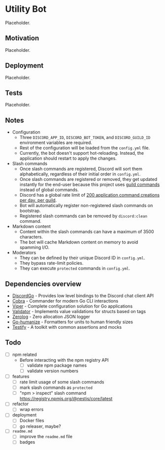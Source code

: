 # Utility Bot

Placeholder.

## Motivation

Placeholder.

## Deployment

Placeholder.

## Tests

Placeholder.

## Notes

- Configuration
  - Three `DISCORD_APP_ID`, `DISCORD_BOT_TOKEN`, and `DISCORD_GUILD_ID` environment variables are required.
  - Rest of the configuration will be loaded from the `config.yml` file.
  - Currently, the bot doesn't support hot-reloading. Instead, the application should restart to apply the changes.
- Slash commands
  - Once slash commands are registered, Discord will sort them alphabetically, regardless of their initial order in `config.yml`.
  - Once slash commands are registered or removed, they get updated instantly for the end-user because this project uses [guild commands](https://discord.com/developers/docs/interactions/application-commands#registering-a-command) instead of global commands.
  - Discord has a global rate limit of [200 application command creations per day, per guild](https://discord.com/developers/docs/interactions/application-commands#registering-a-command).
  - Bot will automatically register non-registered slash commands on bootstrap.
  - Registered slash commands can be removed by `discord:clean` command.
- Markdown content
  - Content within the slash commands can have a maximum of 3500 characters.
  - The bot will cache Markdown content on memory to avoid spamming I/O.
- Moderators
  - They can be defined by their unique Discord ID in `config.yml`.
  - They bypass rate-limit policies.
  - They can execute `protected` commands in `config.yml`.

## Dependencies overview

- [DiscordGo](https://github.com/bwmarrin/discordgo) - Provides low level bindings to the Discord chat client API
- [Cobra](https://github.com/spf13/cobra) - Commander for modern Go CLI interactions
- [Viper](https://github.com/spf13/viper) - Complete configuration solution for Go applications
- [Validator](https://github.com/go-playground/validator) - Implements value validations for structs based on tags
- [Zerolog](https://github.com/rs/zerolog) - Zero allocation JSON logger
- [Go-humanize](https://github.com/dustin/go-humanize) - Formatters for units to human friendly sizes
- [Testify](https://github.com/stretchr/testify) - A toolkit with common assertions and mocks

## Todo

- [ ] npm related
  - Before interacting with the npm registry API
    - [ ] validate npm package names
    - [ ] validate version numbers

- [ ] features
  - [ ] rate limit usage of some slash commands
  - [ ] mark slash commands as `protected`
  - [ ] "npm > inspect" slash command https://registry.npmjs.org/@nestjs/core/latest

- [ ] refactor
  - [ ] wrap errors

- [ ] deployment
  - [ ] Docker files
  - [ ] go releaser, maybe?

- [ ] `readme.md`
  - [ ] improve the `readme.md` file
  - [ ] badges

